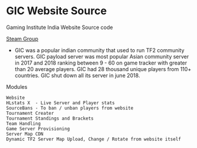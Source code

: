 # GIC Website Source

Gaming Institute India Website Source code

[Steam Group](https://steamcommunity.com/groups/gamiin)

- GIC was a popular indian community that used to run TF2 community servers. GIC payload server was most popular Asian community server in 2017 and 2018 ranking between 9 - 60 on game tracker with greater than 20 average players. GIC had 28 thousand unique players from 110+ countries. GIC shut down all its server in june 2018. 

Modules 
    
    Website
    HLstats X  - Live Server and Player stats
    SourceBans - To ban / unban players from website
    Tournament Creater
    Tournament Standings and Brackets
    Team Handling
    Game Server Provisioning
    Server Map CDN
    Dynamic TF2 Server Map Upload, Change / Rotate from website itself


